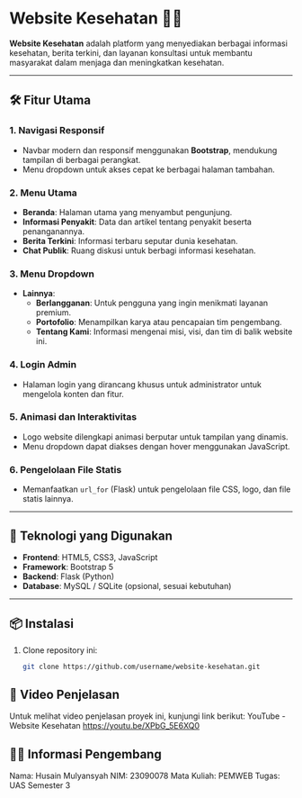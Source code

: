# Website Kesehatan 🌿💊

**Website Kesehatan** adalah platform yang menyediakan berbagai informasi kesehatan, berita terkini, dan layanan konsultasi untuk membantu masyarakat dalam menjaga dan meningkatkan kesehatan.

---

## 🛠️ Fitur Utama

### **1. Navigasi Responsif**
- Navbar modern dan responsif menggunakan **Bootstrap**, mendukung tampilan di berbagai perangkat.
- Menu dropdown untuk akses cepat ke berbagai halaman tambahan.

### **2. Menu Utama**
- **Beranda**: Halaman utama yang menyambut pengunjung.
- **Informasi Penyakit**: Data dan artikel tentang penyakit beserta penanganannya.
- **Berita Terkini**: Informasi terbaru seputar dunia kesehatan.
- **Chat Publik**: Ruang diskusi untuk berbagi informasi kesehatan.

### **3. Menu Dropdown**
- **Lainnya**:
  - **Berlangganan**: Untuk pengguna yang ingin menikmati layanan premium.
  - **Portofolio**: Menampilkan karya atau pencapaian tim pengembang.
  - **Tentang Kami**: Informasi mengenai misi, visi, dan tim di balik website ini.

### **4. Login Admin**
- Halaman login yang dirancang khusus untuk administrator untuk mengelola konten dan fitur.

### **5. Animasi dan Interaktivitas**
- Logo website dilengkapi animasi berputar untuk tampilan yang dinamis.
- Menu dropdown dapat diakses dengan hover menggunakan JavaScript.

### **6. Pengelolaan File Statis**
- Memanfaatkan `url_for` (Flask) untuk pengelolaan file CSS, logo, dan file statis lainnya.

---

## 🚀 Teknologi yang Digunakan

- **Frontend**: HTML5, CSS3, JavaScript
- **Framework**: Bootstrap 5
- **Backend**: Flask (Python)
- **Database**: MySQL / SQLite (opsional, sesuai kebutuhan)

---

## 📦 Instalasi

1. Clone repository ini:
   ```bash
   git clone https://github.com/username/website-kesehatan.git
## 🎥 Video Penjelasan
Untuk melihat video penjelasan proyek ini, kunjungi link berikut:
YouTube - Website Kesehatan
https://youtu.be/XPbG_5E6XQ0 

## 🧑‍💻 Informasi Pengembang
Nama: Husain Mulyansyah
NIM: 23090078
Mata Kuliah: PEMWEB
Tugas: UAS Semester 3
